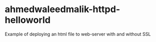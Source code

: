 # ahmedwaleedmalik-httpd-helloworld
Example of deploying an html file to web-server with and without SSL
